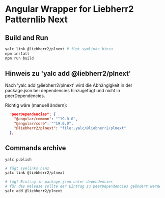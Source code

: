 # Angular Wrapper for Liebherr2 Patternlib Next

## Build and Run

```bash
yalc link @liebherr2/plnext # fügt symlinks hinzu
npm install
npm run build
```

## Hinweis zu 'yalc add @liebherr2/plnext'

Nach 'yalc add @liebherr2/plnext' wird die Abhängigkeit in der package.json bei dependencies hinzugefügt und nicht in peerDependencies.

Richtig wäre (manuell ändern):
```json
  "peerDependencies": {
    "@angular/common": "^19.0.0",
    "@angular/core": "^19.0.0",
    "@liebherr2/plnext": "file:.yalc/@liebherr2/plnext"
  },
```

## Commands archive

```bash
yalc publish

# fügt symlinks hinz
yalc link @liebherr2/plnext

# fügt Eintrag in package.json unter dependencies 
# für das Release sollte der Eintrag zu peerDependencies geändert werden
yalc add @liebherr2/plnext 
```
